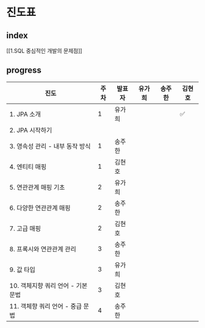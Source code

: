 # 진도표

## index
[[1.SQL 중심적인 개발의 문제점]]


## progress
| 진도 | 주차 |발표자 |유가희 | 송주한 | 김현호 |
| ---- |---- |---- |---- | ---- |----|
| 1. JPA 소개 |1| 유가희 |  |      | ✅ |
| 2. JPA 시작하기 |||  | |	|
| 3. 영속성 관리 - 내부 동작 방식 |1|송주한|  |      |	|
| 4. 엔티티 매핑 |1|김현호|  |      |	|
| 5. 연관관계 매핑 기초 |2|유가희|  | |	|
| 6. 다양한 연관관계 매핑 |2|송주한|  | |	|
| 7. 고급 매핑 |2| 김현호 | | |	|
| 8. 프록시와 연관관계 관리 |3|송주한|  | |	|
| 9. 값 타입 |3|유가희|  | |	|
| 10. 객체지향 쿼리 언어 - 기본 문법 |3| 김현호 | | |	|
| 11. 객체향 쿼리 언어 - 중급 문법 |4| 송주한 | | |	|





